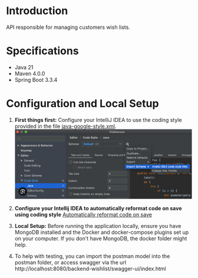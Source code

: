 # Introduction

API responsible for managing customers wish lists.

# Specifications

- Java 21
- Maven 4.0.0
- Spring Boot 3.3.4

# Configuration and Local Setup

1. **First things first:**
   Configure your IntelliJ IDEA to use the coding style provided in the
   file [java-google-style.xml](src%2Fmain%2Fresources%2Fintellij-style%2Fjava-google-style.xml).
   ![How To](src%2Fmain%2Fresources%2Fintellij-style%2Fhow-to.png)
2. **Configure your Intellij IDEA to automatically reformat code on save using coding style**
   [Automatically reformat code on save](https://www.jetbrains.com/help/idea/reformat-and-rearrange-code.html#reformat-on-save)

3. **Local Setup:**
   Before running the application locally, ensure you have MongoDB installed and the Docker and
   docker-compose plugins set up on your computer. If you don't have MongoDB, the docker folder
   might help.

4. To help with testing, you can import the postman model into the postman folder, or access swagger
   via the url http://localhost:8080/backend-wishlist/swagger-ui/index.html